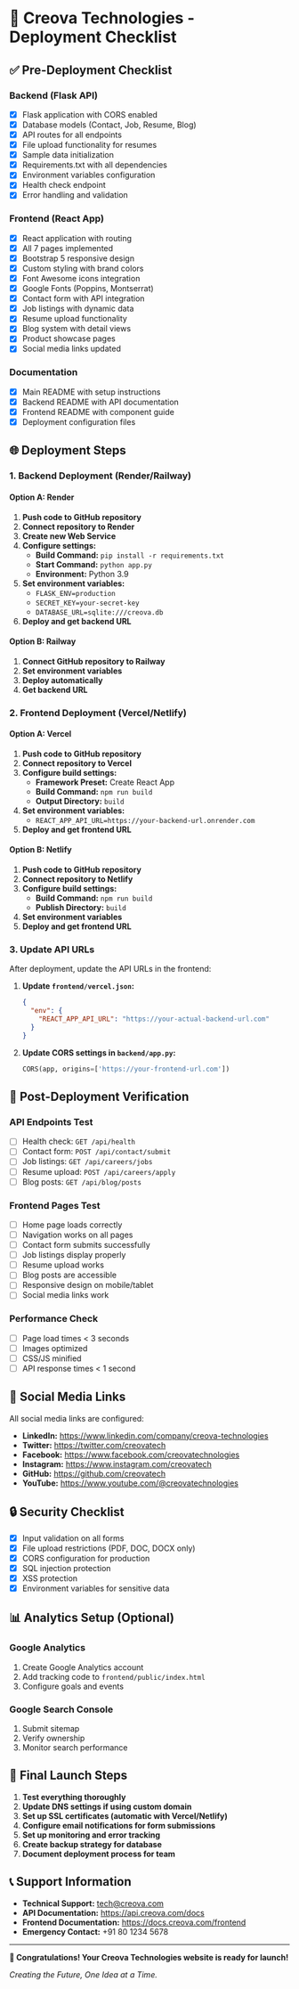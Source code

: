 # 🚀 Creova Technologies - Deployment Checklist

## ✅ Pre-Deployment Checklist

### Backend (Flask API)
- [x] Flask application with CORS enabled
- [x] Database models (Contact, Job, Resume, Blog)
- [x] API routes for all endpoints
- [x] File upload functionality for resumes
- [x] Sample data initialization
- [x] Requirements.txt with all dependencies
- [x] Environment variables configuration
- [x] Health check endpoint
- [x] Error handling and validation

### Frontend (React App)
- [x] React application with routing
- [x] All 7 pages implemented
- [x] Bootstrap 5 responsive design
- [x] Custom styling with brand colors
- [x] Font Awesome icons integration
- [x] Google Fonts (Poppins, Montserrat)
- [x] Contact form with API integration
- [x] Job listings with dynamic data
- [x] Resume upload functionality
- [x] Blog system with detail views
- [x] Product showcase pages
- [x] Social media links updated

### Documentation
- [x] Main README with setup instructions
- [x] Backend README with API documentation
- [x] Frontend README with component guide
- [x] Deployment configuration files

## 🌐 Deployment Steps

### 1. Backend Deployment (Render/Railway)

#### Option A: Render
1. **Push code to GitHub repository**
2. **Connect repository to Render**
3. **Create new Web Service**
4. **Configure settings:**
   - **Build Command:** `pip install -r requirements.txt`
   - **Start Command:** `python app.py`
   - **Environment:** Python 3.9
5. **Set environment variables:**
   - `FLASK_ENV=production`
   - `SECRET_KEY=your-secret-key`
   - `DATABASE_URL=sqlite:///creova.db`
6. **Deploy and get backend URL**

#### Option B: Railway
1. **Connect GitHub repository to Railway**
2. **Set environment variables**
3. **Deploy automatically**
4. **Get backend URL**

### 2. Frontend Deployment (Vercel/Netlify)

#### Option A: Vercel
1. **Push code to GitHub repository**
2. **Connect repository to Vercel**
3. **Configure build settings:**
   - **Framework Preset:** Create React App
   - **Build Command:** `npm run build`
   - **Output Directory:** `build`
4. **Set environment variables:**
   - `REACT_APP_API_URL=https://your-backend-url.onrender.com`
5. **Deploy and get frontend URL**

#### Option B: Netlify
1. **Push code to GitHub repository**
2. **Connect repository to Netlify**
3. **Configure build settings:**
   - **Build Command:** `npm run build`
   - **Publish Directory:** `build`
4. **Set environment variables**
5. **Deploy and get frontend URL**

### 3. Update API URLs

After deployment, update the API URLs in the frontend:

1. **Update `frontend/vercel.json`:**
   ```json
   {
     "env": {
       "REACT_APP_API_URL": "https://your-actual-backend-url.com"
     }
   }
   ```

2. **Update CORS settings in `backend/app.py`:**
   ```python
   CORS(app, origins=['https://your-frontend-url.com'])
   ```

## 🔧 Post-Deployment Verification

### API Endpoints Test
- [ ] Health check: `GET /api/health`
- [ ] Contact form: `POST /api/contact/submit`
- [ ] Job listings: `GET /api/careers/jobs`
- [ ] Resume upload: `POST /api/careers/apply`
- [ ] Blog posts: `GET /api/blog/posts`

### Frontend Pages Test
- [ ] Home page loads correctly
- [ ] Navigation works on all pages
- [ ] Contact form submits successfully
- [ ] Job listings display properly
- [ ] Resume upload works
- [ ] Blog posts are accessible
- [ ] Responsive design on mobile/tablet
- [ ] Social media links work

### Performance Check
- [ ] Page load times < 3 seconds
- [ ] Images optimized
- [ ] CSS/JS minified
- [ ] API response times < 1 second

## 📱 Social Media Links

All social media links are configured:
- **LinkedIn:** https://www.linkedin.com/company/creova-technologies
- **Twitter:** https://twitter.com/creovatech
- **Facebook:** https://www.facebook.com/creovatechnologies
- **Instagram:** https://www.instagram.com/creovatech
- **GitHub:** https://github.com/creovatech
- **YouTube:** https://www.youtube.com/@creovatechnologies

## 🔒 Security Checklist

- [x] Input validation on all forms
- [x] File upload restrictions (PDF, DOC, DOCX only)
- [x] CORS configuration for production
- [x] SQL injection protection
- [x] XSS protection
- [x] Environment variables for sensitive data

## 📊 Analytics Setup (Optional)

### Google Analytics
1. Create Google Analytics account
2. Add tracking code to `frontend/public/index.html`
3. Configure goals and events

### Google Search Console
1. Submit sitemap
2. Verify ownership
3. Monitor search performance

## 🚀 Final Launch Steps

1. **Test everything thoroughly**
2. **Update DNS settings if using custom domain**
3. **Set up SSL certificates (automatic with Vercel/Netlify)**
4. **Configure email notifications for form submissions**
5. **Set up monitoring and error tracking**
6. **Create backup strategy for database**
7. **Document deployment process for team**

## 📞 Support Information

- **Technical Support:** tech@creova.com
- **API Documentation:** https://api.creova.com/docs
- **Frontend Documentation:** https://docs.creova.com/frontend
- **Emergency Contact:** +91 80 1234 5678

---

**🎉 Congratulations! Your Creova Technologies website is ready for launch!**

*Creating the Future, One Idea at a Time.* 
